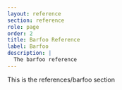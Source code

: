 ```yaml
---
layout: reference
section: reference
role: page 
order: 2
title: Barfoo Reference
label: Barfoo
description: |
  The barfoo reference
---
```


This is the references/barfoo section 

